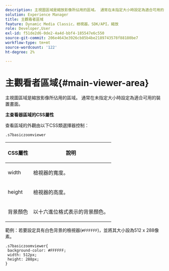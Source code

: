```yaml
---
description: 主視圖區域是縮放影像所佔用的區域。 通常在未指定大小時設定為適合可用的裝置畫面。
solution: Experience Manager
title: 主觀看者區域
feature: Dynamic Media Classic，檢視器，SDK/API，縮放
role: Developer,User
exl-id: f51de2d6-0de2-4a4d-bbf4-185547e6c550
source-git-commit: 206e4643e3926cb85b4be2189743578f88180be7
workflow-type: tm+mt
source-wordcount: '122'
ht-degree: 2%

---
```


# 主觀看者區域{#main-viewer-area}

主視圖區域是縮放影像所佔用的區域。 通常在未指定大小時設定為適合可用的裝置畫面。

<!--<a id="section_061E550C1C1D4DB2BD663A898895B38C"></a>-->

**主查看器區域的CSS屬性**

查看區域的外觀由以下CSS類選擇器控制：

```
.s7basiczoomviewer
```

<table id="table_94EE3F5BBE4547C0B4943471CEE7EDE4"> 
 <thead> 
  <tr> 
   <th colname="col1" class="entry"> <p> CSS屬性 </p> </th> 
   <th colname="col2" class="entry"> <p>說明 </p> </th> 
  </tr> 
 </thead>
 <tbody> 
  <tr> 
   <td colname="col1"> <p> <span class="codeph"> width </span> </p> </td> 
   <td colname="col2"> <p>檢視器的寬度。 </p> </td> 
  </tr> 
  <tr> 
   <td colname="col1"> <p> <span class="codeph"> height </span> </p> </td> 
   <td colname="col2"> <p>檢視器的高度。 </p> </td> 
  </tr> 
  <tr> 
   <td colname="col1"> <p> <span class="codeph"> 背景顏色  </span> </p> </td> 
   <td colname="col2"> <p> 以十六進位格式表示的背景顏色。 </p> </td> 
  </tr> 
 </tbody> 
</table>

範例：若要設定具有白色背景的檢視器(`#FFFFFF`)，並將其大小設為512 x 288像素。

```
.s7basiczoomviewer{ 
 background-color: #FFFFFF; 
 width: 512px; 
 height: 288px;  
}
```
